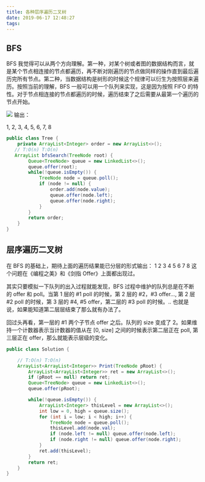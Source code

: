 ```yaml
---
title: 各种层序遍历二叉树
date: 2019-06-17 12:48:27
tags: 
---
```

## BFS 
BFS 我觉得可以从两个方向理解。第一种，对某个树或者图的数据结构而言，就是某个节点相连接的节点都遍历，再不断对刚遍历的节点做同样的操作直到最后遍历完所有节点。第二种，当数据结构是树形的时候这个规律可以衍生为按照层来遍历。按照当前的理解，BFS 一般可以用一个队列来实现，这是因为按照 FIFO 的特性。对于节点相连接的节点都遍历的时候，遍历结束了之后需要从最第一个遍历的节点开始。

![](http://ww1.sinaimg.cn/large/a67b702fly1g52r53xyfvj205v07fwei.jpg)
输出：

1, 2, 3, 4, 5, 6, 7, 8

```Java
public class Tree {
    private ArrayList<Integer> order = new ArrayList<>();
   // T:O(n) T:O(n)
   ArrayList bfsSearch(TreeNode root) {
        Queue<TreeNode> queue = new LinkedList<>();
        queue.offer(root);
        while(!queue.isEmpty()) {
            TreeNode node = queue.poll();
            if (node != null) {
                order.add(node.value);
                queue.offer(node.left);
                queue.offer(node.right);
            }
        }
        return order;
    }
}
```

## 层序遍历二叉树
在 BFS 的基础上，期待上面的遍历结果能已分层的形式输出：
1
2 3
4 5 6
7 8
这个问题在《编程之美》和《剑指 Offer》上面都出现过。

其实只要模拟一下队列的出入过程就能发现，BFS 过程中维护的队列总是在不断的 offer 和 poll。当第 1 层的 #1 poll 的时候，第 2 层的 #2，#3 offer..., 第 2 层 #2 poll 的时候，第 3 层的 #4, #5 offer，第二层的 #3 poll 的时候。.. 也就是说，如果能知道第二层层结束了那么就有办法了。

回过头再看，第一层的 #1 两个子节点 offer 之后。队列的 size 变成了 2。如果维持一个计数器表示当计数器的值从在 [0, size] 之间的时候表示第二层正在 poll, 第三层正在 offer，那么就能表示层级的变化。

```java
public class Solution {

    // T:O(n) T:O(n)
    ArrayList<ArrayList<Integer>> Print(TreeNode pRoot) {
        ArrayList<ArrayList<Integer>> ret = new ArrayList<>();
        if (pRoot == null) return ret;
        Queue<TreeNode> queue = new LinkedList<>();
        queue.offer(pRoot);

        while(!queue.isEmpty()) {
            ArrayList<Integer> thisLevel = new ArrayList<>();
            int low = 0, high = queue.size();
            for (int i = low; i < high; i++) {
                TreeNode node = queue.poll();
                thisLevel.add(node.val);
                if (node.left != null) queue.offer(node.left);
                if (node.right != null) queue.offer(node.right);
            }
            ret.add(thisLevel);
        }
        return ret;
    }
}
```
